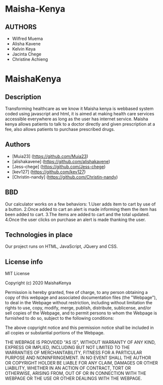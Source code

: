 # Maisha-Kenya

## AUTHORS 
* Wilfred Muema
* Alisha Kavene
* Kelvin Keya
* Jacinta Chege
* Christine Achieng
# MaishaKenya

## Description
Transforming healthcare as we know it
Maisha kenya is webbased system coded using javascript and html, 
it is aimed at making health care services accessible everywhere as long as the user has internet service. Maisha kenya allows patients to talk to a doctor directly and given prescription at a fee,
also allows patients to purchase prescribed drugs.

## Authors 
* [Muia23] (https://github.com/Muia23)
* [alishakavene] (https://github.com/alishakavene)
* [Jess-chege] (https://github.com/Jess-chege)
* [kev127] (https://github.com/kev127)
* [Christin-nandy] (https://github.com/Christin-nandy)
## BBD
Our calculator works on a few behaviors:
1.User adds item to cart by use of a button.
2.Once added to cart an alert is made informing them the item has been added to cart.
3.The items are added to cart and the total updated.
4.Once the user clicks on purchase an alert is made thanking the user.

## Technologies in place
Our project runs on HTML, JavaScript, JQuery and CSS.

## License info
MIT License

Copyright (c) 2020 MaishaKenya

Permission is hereby granted, free of charge, to any person obtaining a copy
of this webpage and associated documentation files (the "Webpage"), to deal
in the Webpage without restriction, including without limitation the rights
to use, copy, modify, merge, publish, distribute, sublicense, and/or sell
copies of the Webpage, and to permit persons to whom the Webpage is
furnished to do so, subject to the following conditions:

The above copyright notice and this permission notice shall be included in all
copies or substantial portions of the Webpage.

THE WEBPAGE IS PROVIDED "AS IS", WITHOUT WARRANTY OF ANY KIND, EXPRESS OR
IMPLIED, INCLUDING BUT NOT LIMITED TO THE WARRANTIES OF MERCHANTABILITY,
FITNESS FOR A PARTICULAR PURPOSE AND NONINFRINGEMENT. IN NO EVENT SHALL THE
AUTHOR OR COPYRIGHT HOLDER BE LIABLE FOR ANY CLAIM, DAMAGES OR OTHER
LIABILITY, WHETHER IN AN ACTION OF CONTRACT, TORT OR OTHERWISE, ARISING FROM,
OUT OF OR IN CONNECTION WITH THE WEBPAGE OR THE USE OR OTHER DEALINGS WITH THE
WEBPAGE.
